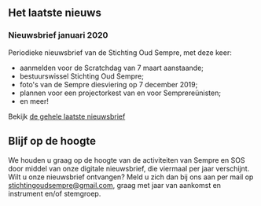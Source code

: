 ## Het laatste nieuws

### Nieuwsbrief januari 2020

Periodieke nieuwsbrief van de Stichting Oud Sempre, met deze keer:

- aanmelden voor de Scratchdag van 7 maart aanstaande;
- bestuurswissel Stichting Oud Sempre;
- foto's van de Sempre diesviering op 7 december 2019;
- plannen voor een projectorkest van en voor Semprereünisten;
- en meer!

Bekijk [de gehele laatste nieuwsbrief](https://mailchi.mp/80a712ab40d9/sos-nieuwsbrief-januari-2020)

## Blijf op de hoogte

We houden u graag op de hoogte van de activiteiten van Sempre en SOS door middel van onze digitale nieuwsbrief, die viermaal per jaar verschijnt. Wilt u onze nieuwsbrief ontvangen? Meld u zich dan bij ons aan per mail op [stichtingoudsempre@gmail.com](mailto:stichtingoudsempre@gmail.com), graag met jaar van aankomst en instrument en/of stemgroep.
